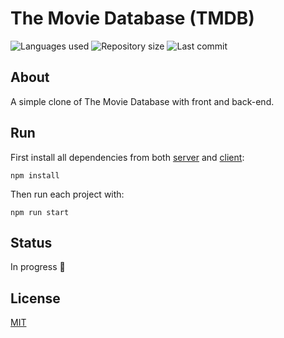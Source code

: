 # The Movie Database (TMDB)

![Languages used](https://img.shields.io/github/languages/count/isadfrn/tmdb?style=flat-square)
![Repository size](https://img.shields.io/github/repo-size/isadfrn/tmdb?style=flat-square)
![Last commit](https://img.shields.io/github/last-commit/isadfrn/tmdb?style=flat-square)

## About

A simple clone of The Movie Database with front and back-end.

## Run

First install all dependencies from both [server](./server/) and [client](./client/):

```
npm install
```

Then run each project with:

```
npm run start
```

## Status

In progress 🚧

## License

[MIT](./LICENSE)
